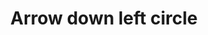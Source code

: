 ---
title: Arrow down left circle
tags: ["arrow", "down", "left", "circle", "direction"]
icon: arrow-down-left-circle
svg: '<svg xmlns="http://www.w3.org/2000/svg" width="24" height="24" fill="none" viewBox="0 0 24 24" stroke-width="1.5" stroke-linecap="round" stroke-linejoin="round" stroke="currentColor"><path d="m15.182 8.818-6.364 6.364m4.95 0h-4.95v-4.95"/><path d="M21 12a9 9 0 1 1-18 0 9 9 0 0 1 18 0"/></svg>'
---
